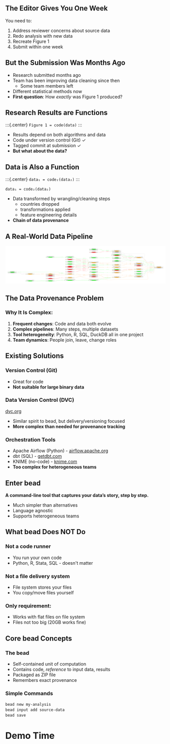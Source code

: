 
## The Editor Gives You One Week
You need to:

1. Address reviewer concerns about source data
2. Redo analysis with new data
3. Recreate Figure 1
4. Submit within one week

## But the Submission Was Months Ago

- Research submitted months ago
- Team has been improving data cleaning since then
    - Some team members left
- Different statistical methods now
- **First question**: How _exactly_ was Figure 1 produced?

## Research Results are Functions

:::{.center}
`Figure 1 = code(data)`
:::

- Results depend on both algorithms and data
- Code under version control (Git) ✓
- Tagged commit at submission ✓
- **But what about the data?**

## Data is Also a Function

:::{.center}
`data₁ = code₂(data₂)`
:::

```text
data₁ = code₂(data₂)
```


- Data transformed by wrangling/cleaning steps
    - countries dropped
    - transformations applied
    - feature engineering details
- **Chain of data provenance**

## A Real-World Data Pipeline

![](images/Proc_LTS.png)

## The Data Provenance Problem

### Why It Is Complex:
1. **Frequent changes**: Code and data both evolve
2. **Complex pipelines**: Many steps, multiple datasets
3. **Tool heterogeneity**: Python, R, SQL, DuckDB all in one project
4. **Team dynamics**: People join, leave, change roles


## Existing Solutions

### Version Control (Git)
- Great for code
- **Not suitable for large binary data**

### Data Version Control (DVC)
[dvc.org](https://dvc.org)

- Similar spirit to bead, but delivery/versioning focused  
- **More complex than needed for provenance tracking**

### Orchestration Tools
- Apache Airflow (Python) - [airflow.apache.org](https://airflow.apache.org)
- dbt (SQL) - [getdbt.com](https://www.getdbt.com)
- KNIME (no-code) - [knime.com](https://knime.com)
- **Too complex for heterogeneous teams**

## Enter bead

**A command-line tool that captures your data’s story, step by step.**

- Much simpler than alternatives
- Language agnostic
- Supports heterogeneous teams

## What bead Does NOT Do

### Not a code runner
- You run your own code
- Python, R, Stata, SQL - doesn't matter

### Not a file delivery system
- File system stores your files
- You copy/move files yourself

### Only requirement:
- Works with flat files on file system
- Files not too big (20GB works fine)

## Core bead Concepts

### The bead
- Self-contained unit of computation
- Contains code, _reference_ to input data, results
- Packaged as ZIP file
- Remembers exact provenance

### Simple Commands
```bash
bead new my-analysis
bead input add source-data
bead save 
```

# Demo Time

